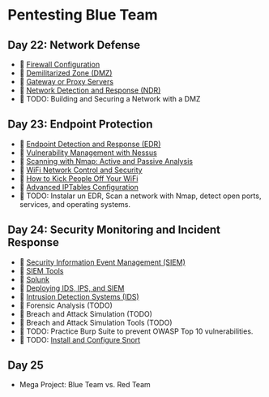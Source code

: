 # Pentesting Blue Team

## Day 22: Network Defense

- 📗 [Firewall Configuration](./firewall-configuration.md)
- 📗 [Demilitarized Zone (DMZ)](./demilitarized-zone-dmz.md)
- 📗 [Gateway or Proxy Servers](./gateway-servidores-proxy.md)
- 📗 [Network Detection and Response (NDR)](./network-detection-response.md)
- 🧪 TODO: Building and Securing a Network with a DMZ
  
## Day 23: Endpoint Protection

- 📗 [Endpoint Detection and Response (EDR)](./edr.md)
- 📗 [Vulnerability Management with Nessus](./vulnerabilities-management-nessus.md)
- 📗 [Scanning with Nmap: Active and Passive Analysis](./scanning-nmap-active-passive.md)
- 📗 [WiFi Network Control and Security](./control-security-wifi.md)
- 📗 [How to Kick People Off Your WiFi](./how-to-kick-people-off-your-wifi.md)
- 📗 [Advanced IPTables Configuration](./ip-tables.md)
- 🧪 TODO: Instalar un EDR, Scan a network with Nmap, detect open ports, services, and operating systems.

## Day 24: Security Monitoring and Incident Response

- 📗 [Security Information Event Management (SIEM)](./security-information-event-management.md)
- 📗 [SIEM Tools](./siem-tools.md)
- 📗 [Splunk](./splunk.md)
- 📗 [Deploying IDS, IPS, and SIEM](./deploying-ids-ips-siem.md)
- 📗 [Intrusion Detection Systems (IDS)](./intruder-detection-systems.md)
- 📗 Forensic Analysis (TODO)
- 📗 Breach and Attack Simulation (TODO)
- 📗 Breach and Attack Simulation Tools (TODO)
- 🧪 TODO: Practice Burp Suite to prevent OWASP Top 10 vulnerabilities.
- 🧪 TODO: [Install and Configure Snort](https://github.com/breatheco-de/snort-installation-and-configuration-project)

## Day 25 

- Mega Project: Blue Team vs. Red Team

